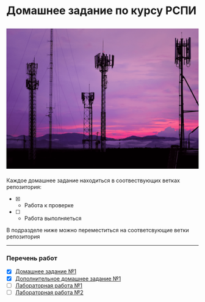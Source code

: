 # Домашнее задание по курсу РСПИ

![РСПИ](png/антенны.png)
------

Каждое домашнее задание находиться в соотвествующих ветках репозитория:

 - [x] - Работа к проверке
 - [ ] - Работа выполняеться

В подразделе ниже можно переместиться на соответсвующие ветки репозитория

------
### Перечень работ
- [x] [Домашнее задание №1](https://github.com/AlfaIV/RFinfSystem/tree/hm1)
- [x] [Дополнительное домашнее задание №1](https://github.com/AlfaIV/RFinfSystem/tree/hm1_2)
- [ ] [Лабораторная работа №1](https://github.com/AlfaIV/RFinfSystem/tree/lab_1)
- [ ] [Лабораторная работа №2](https://github.com/AlfaIV/RFinfSystem/tree/lab_2)